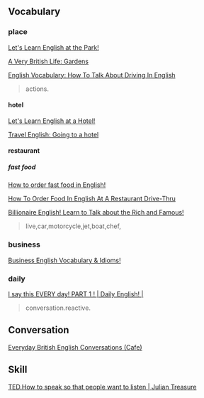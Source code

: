 

## Vocabulary


### place
[Let's Learn English at the Park!](https://youtu.be/gxMIeHmm3Rg)

[A Very British Life: Gardens](https://youtu.be/OWsvprkcVFQ)

[English Vocabulary: How To Talk About Driving In English
](https://youtu.be/NBIb1Ltz0CY)
>actions.

#### hotel  
[Let's Learn English at a Hotel!](https://youtu.be/MYX7RVOf3Yc?si=R3q1OEuoGOUZXygV)

[Travel English: Going to a hotel ](https://youtu.be/y4rVYbfbhcE?si=_CBLEk9Dt6ZF27Bq)

#### restaurant



##### fast food
[How to order fast food in English!](https://youtu.be/E7p4LO7H-L8)

[How To Order Food In English At A Restaurant Drive-Thru](https://youtu.be/M7BWHPtV1qM)



[Billionaire English! Learn to Talk about the Rich and Famous!](https://youtu.be/HOTFS_U5g98)
>live,car,motorcycle,jet,boat,chef,


### business
[Business English Vocabulary & Idioms!](https://youtu.be/rs_jxD5XBaA)


### daily
[I say this EVERY day! PART 1 ! | Daily English! |](https://youtu.be/luWoIFSLwXY)
>conversation.reactive.



## Conversation
[Everyday British English Conversations (Cafe) ](https://youtu.be/HsHMaxP_WEg)



## Skill
[TED.How to speak so that people want to listen | Julian Treasure](https://youtu.be/eIho2S0ZahI)